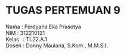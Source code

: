 # TUGAS PERTEMUAN 9

  Nama    : Ferdyana Eka Prasetya</br>
  NIM     : 312210121</br>
  Kelas   : TI.22.A.1</br>
  Dosen   : Donny Maulana, S.Kom., M.M.S.I.</br>
  


